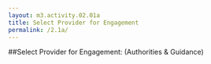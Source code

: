 ```yaml
---
layout: m3.activity.02.01a
title: Select Provider for Engagement
permalink: /2.1a/
---
```

##Select Provider for Engagement: (Authorities & Guidance)
